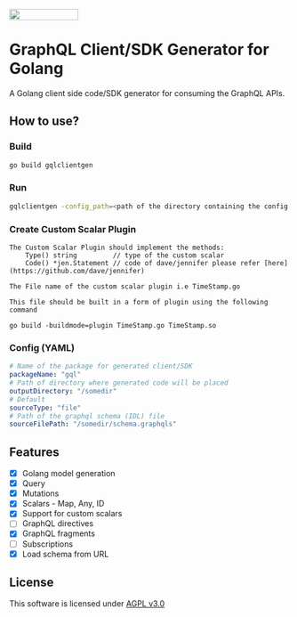 <a href="https://www.coditation.com"><img src="https://www.coditation.com/wp-content/uploads/2020/08/Small-Logo@4x-2.png" align="left" height="20" width="124" ></a></br>

# GraphQL Client/SDK Generator for Golang

A Golang client side code/SDK generator for consuming the GraphQL APIs.

## How to use?

### Build

```bash
go build gqlclientgen
```

### Run

```bash
gqlclientgen -config_path=<path of the directory containing the config.yaml> -plugin_path=<path of the directory where all the plugin of custom scalars> -query_path=<path of the all operations with fragments>
```

### Create Custom Scalar Plugin

```
The Custom Scalar Plugin should implement the methods:
    Type() string         // type of the custom scalar
	Code() *jen.Statement // code of dave/jennifer please refer [here](https://github.com/dave/jennifer)

The File name of the custom scalar plugin i.e TimeStamp.go

```

```
This file should be built in a form of plugin using the following command
```

    go build -buildmode=plugin TimeStamp.go TimeStamp.so

### Config (YAML)

```yaml
# Name of the package for generated client/SDK
packageName: "gql"
# Path of directory where generated code will be placed
outputDirectory: "/somedir"
# Default
sourceType: "file"
# Path of the graphql schema (IDL) file
sourceFilePath: "/somedir/schema.graphqls"
```

## Features

- [x] Golang model generation
- [x] Query
- [x] Mutations
- [x] Scalars - Map, Any, ID
- [x] Support for custom scalars
- [ ] GraphQL directives
- [x] GraphQL fragments
- [ ] Subscriptions
- [x] Load schema from URL

## License

This software is licensed under [AGPL v3.0](https://choosealicense.com/licenses/agpl-3.0/)
